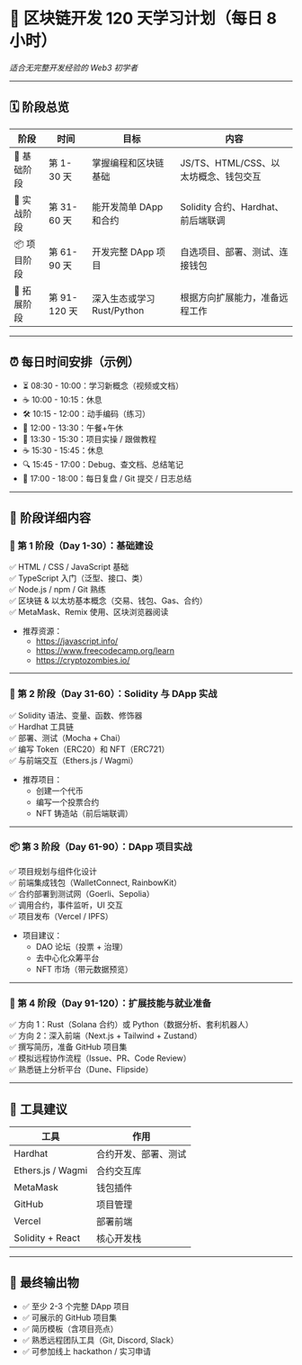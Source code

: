 # 🧠 区块链开发 120 天学习计划（每日 8 小时）  
_适合无完整开发经验的 Web3 初学者_

---

## 🗓️ 阶段总览

| 阶段 | 时间 | 目标 | 内容 |
|------|------|------|------|
| 🧱 基础阶段 | 第 1-30 天 | 掌握编程和区块链基础 | JS/TS、HTML/CSS、以太坊概念、钱包交互 |
| 🔁 实战阶段 | 第 31-60 天 | 能开发简单 DApp 和合约 | Solidity 合约、Hardhat、前后端联调 |
| 📦 项目阶段 | 第 61-90 天 | 开发完整 DApp 项目 | 自选项目、部署、测试、连接钱包 |
| 🚀 拓展阶段 | 第 91-120 天 | 深入生态或学习 Rust/Python | 根据方向扩展能力，准备远程工作 |

---

## ⏰ 每日时间安排（示例）

- ⏳ 08:30 - 10:00：学习新概念（视频或文档）
- ☕ 10:00 - 10:15：休息
- 🛠️ 10:15 - 12:00：动手编码（练习）
- 🍴 12:00 - 13:30：午餐+午休
- 📘 13:30 - 15:30：项目实操 / 跟做教程
- ☕ 15:30 - 15:45：休息
- 🔍 15:45 - 17:00：Debug、查文档、总结笔记
- 🧠 17:00 - 18:00：每日复盘 / Git 提交 / 日志总结

---

## 📘 阶段详细内容

### 🧱 第 1 阶段（Day 1-30）：基础建设

✅ HTML / CSS / JavaScript 基础  
✅ TypeScript 入门（泛型、接口、类）  
✅ Node.js / npm / Git 熟练  
✅ 区块链 & 以太坊基本概念（交易、钱包、Gas、合约）  
✅ MetaMask、Remix 使用、区块浏览器阅读  

- 推荐资源：
  - https://javascript.info/
  - https://www.freecodecamp.org/learn
  - https://cryptozombies.io/

---

### 🔁 第 2 阶段（Day 31-60）：Solidity 与 DApp 实战

✅ Solidity 语法、变量、函数、修饰器  
✅ Hardhat 工具链  
✅ 部署、测试（Mocha + Chai）  
✅ 编写 Token（ERC20）和 NFT（ERC721）  
✅ 与前端交互（Ethers.js / Wagmi）  

- 推荐项目：
  - 创建一个代币
  - 编写一个投票合约
  - NFT 铸造站（前后端联调）

---

### 📦 第 3 阶段（Day 61-90）：DApp 项目实战

✅ 项目规划与组件化设计  
✅ 前端集成钱包（WalletConnect, RainbowKit）  
✅ 合约部署到测试网（Goerli、Sepolia）  
✅ 调用合约，事件监听，UI 交互  
✅ 项目发布（Vercel / IPFS）  

- 项目建议：
  - DAO 论坛（投票 + 治理）
  - 去中心化众筹平台
  - NFT 市场（带元数据预览）

---

### 🚀 第 4 阶段（Day 91-120）：扩展技能与就业准备

✅ 方向 1：Rust（Solana 合约）或 Python（数据分析、套利机器人）  
✅ 方向 2：深入前端（Next.js + Tailwind + Zustand）  
✅ 撰写简历，准备 GitHub 项目集  
✅ 模拟远程协作流程（Issue、PR、Code Review）  
✅ 熟悉链上分析平台（Dune、Flipside）  

---

## 📎 工具建议

| 工具 | 作用 |
|------|------|
| Hardhat | 合约开发、部署、测试 |
| Ethers.js / Wagmi | 合约交互库 |
| MetaMask | 钱包插件 |
| GitHub | 项目管理 |
| Vercel | 部署前端 |
| Solidity + React | 核心开发栈 |

---

## 🧳 最终输出物

- ✅ 至少 2-3 个完整 DApp 项目
- ✅ 可展示的 GitHub 项目集
- ✅ 简历模板（含项目亮点）
- ✅ 熟悉远程团队工具（Git, Discord, Slack）
- ✅ 可参加线上 hackathon / 实习申请